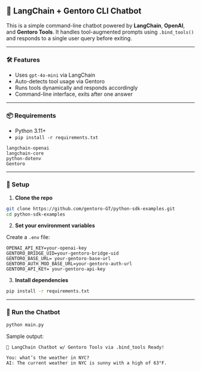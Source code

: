 ## 🤖 LangChain + Gentoro CLI Chatbot

This is a simple command-line chatbot powered by **LangChain**, **OpenAI**, and **Gentoro Tools**. It handles tool-augmented prompts using `.bind_tools()` and responds to a single user query before exiting.

---

### 🛠 Features

- Uses `gpt-4o-mini` via LangChain
- Auto-detects tool usage via Gentoro
- Runs tools dynamically and responds accordingly
- Command-line interface, exits after one answer

---

### 📦 Requirements

- Python 3.11+
- `pip install -r requirements.txt`

```text
langchain-openai
langchain-core
python-dotenv
Gentoro
```

---

### 🔧 Setup

1. **Clone the repo**

```bash
git clone https://github.com/gentoro-GT/python-sdk-examples.git
cd python-sdk-examples
```

2. **Set your environment variables**

Create a `.env` file:

```env
OPENAI_API_KEY=your-openai-key
GENTORO_BRIDGE_UID=your-gentoro-bridge-uid
GENTORO_BASE_URL= your-gentoro-base-url
GENTORO_AUTH_MOD_BASE_URL=your-gentoro-auth-url
GENTORO_API_KEY= your-gentoro-api-key
```

3. **Install dependencies**

```bash
pip install -r requirements.txt
```

---

### 🚀 Run the Chatbot

```bash
python main.py
```

Sample output:

```
🤖 LangChain Chatbot w/ Gentoro Tools via .bind_tools Ready!

You: what’s the weather in NYC?
AI: The current weather in NYC is sunny with a high of 63°F.
```


